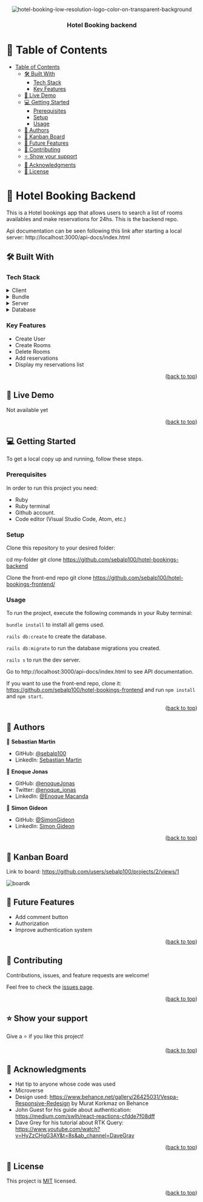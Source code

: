 <a name="readme-top"></a>

<div align="center">

![hotel-booking-low-resolution-logo-color-on-transparent-background](https://user-images.githubusercontent.com/111214189/235814475-89038f59-0b1f-4f91-81e1-86f64512d4d2.png)


  <h3><b>Hotel Booking backend</b></h3>

</div>

<!-- TABLE OF CONTENTS -->

# 📗 Table of Contents

- [Table of Contents](#-table-of-contents)
  - [🛠 Built With ](#-built-with-)
    - [Tech Stack ](#tech-stack-)
    - [Key Features ](#key-features-)
  - [🚀 Live Demo ](#-live-demo-)
  - [💻 Getting Started ](#-getting-started-)
    - [Prerequisites](#prerequisites)
    - [Setup](#setup)
    - [Usage](#usage)
  - [👥 Authors ](#-authors-)
  - [👥 Kanban Board ](#kanban)
  - [🔭 Future Features ](#-future-features-)
  - [🤝 Contributing ](#-contributing-)
  - [⭐️ Show your support ](#️-show-your-support-)
  - [🙏 Acknowledgments ](#-acknowledgments-)
  - [📝 License ](#-license-)

<!-- PROJECT DESCRIPTION -->

# 📖 Hotel Booking Backend<a name="about-project"></a>

This is a Hotel bookings app that allows users to search a list of rooms availables and make reservations for 24hs. This is the backend repo.

Api documentation can be seen following this link after starting a local server: http://localhost:3000/api-docs/index.html

## 🛠 Built With <a name="built-with"></a>

### Tech Stack <a name="tech-stack"></a>

<details>
  <summary>Client</summary>
  <ul>
    <li><a href="https://www.ruby-lang.org/en/">Ruby</a></li>
    <li><a href="https://rubyonrails.org/">Rails</a></li>
    <li>React</li>
    <li>Redux</li>
  </ul>
</details>

<details>
  <summary>Bundle</summary>
  <ul>
    <li><a href="https://webpack.js.org/">WebPack</a></li>
    <li><a href="https://www.npmjs.com/">NPM</a></li>
  </ul>
</details>

<details>
  <summary>Server</summary>
  <ul>
    <li><a href="https://rubyonrails.org/">Rails</a></li>
  </ul>
</details>

<details>
<summary>Database</summary>
  <ul>
    <li><a href="https://www.postgresql.org/">PostgreSQL</a></li>
  </ul>
</details>

<!-- Features -->

### Key Features <a name="key-features"></a>

- Create User
- Create Rooms
- Delete Rooms
- Add reservations
- Display my reservations list

<p align="right">(<a href="#readme-top">back to top</a>)</p>

<!-- LIVE DEMO -->

## 🚀 Live Demo <a name="live-demo"></a>

Not available yet

<p align="right">(<a href="#readme-top">back to top</a>)</p>

<!-- GETTING STARTED -->

## 💻 Getting Started <a name="getting-started"></a>

To get a local copy up and running, follow these steps.

### Prerequisites

In order to run this project you need:

- Ruby
- Ruby terminal
- Github account.
- Code editor (Visual Studio Code, Atom, etc.)

### Setup

Clone this repository to your desired folder:

cd my-folder
git clone https://github.com/sebalp100/hotel-bookings-backend

Clone the front-end repo
git clone https://github.com/sebalp100/hotel-bookings-frontend/

### Usage

To run the project, execute the following commands in your Ruby terminal:

`bundle install` to install all gems used.

`rails db:create` to create the database.

`rails db:migrate` to run the database migrations you created.

`rails s` to run the dev server.

Go to http://localhost:3000/api-docs/index.html to see API documentation.

If you want to use the front-end repo, clone it: https://github.com/sebalp100/hotel-bookings-frontend and run `npm install` and `npm start`.

<p align="right">(<a href="#readme-top">back to top</a>)</p>

<!-- AUTHORS -->

## 👥 Authors <a name="authors"></a>

👤 **Sebastian Martin**

- GitHub: [@sebalp100](https://github.com/sebalp100)
- LinkedIn: [Sebastian Martin](https://www.linkedin.com/in/sebastian-martin-956b2724a/)

👤 **Enoque Jonas**

- GitHub: [@enoqueJonas](https://github.com/enoqueJonas)
- Twitter: [@enoque_jonas](https://twitter.com/_enoqueJonas)
- LinkedIn: [@Enoque Macanda](https://www.linkedin.com/mwlite/in/enoque-macanda)

👤 **Simon Gideon**

- GitHub: [@SimonGideon](https://github.com/SimonGideon)
- LinkedIn: [Simon Gideon](https://linkedin.com/in/mnayi-gideon)

<p align="right">(<a href="#readme-top">back to top</a>)</p>

## 👥 Kanban Board <a name="kanban"></a>

Link to board: https://github.com/users/sebalp100/projects/2/views/1

![boardk](https://user-images.githubusercontent.com/111214189/233389468-2bed8408-4bcb-4392-9996-e56903a3f58a.png)

<!-- FUTURE FEATURES -->

## 🔭 Future Features <a name="future-features"></a>

- Add comment button
- Authorization
- Improve authentication system

<p align="right">(<a href="#readme-top">back to top</a>)</p>

<!-- CONTRIBUTING -->

## 🤝 Contributing <a name="contributing"></a>

Contributions, issues, and feature requests are welcome!

Feel free to check the [issues page](../../issues/).

<p align="right">(<a href="#readme-top">back to top</a>)</p>

<!-- SUPPORT -->

## ⭐️ Show your support <a name="support"></a>

Give a ⭐️ if you like this project!

<p align="right">(<a href="#readme-top">back to top</a>)</p>

<!-- ACKNOWLEDGEMENTS -->

## 🙏 Acknowledgments <a name="acknowledgements"></a>

- Hat tip to anyone whose code was used
- Microverse
- Design used: https://www.behance.net/gallery/26425031/Vespa-Responsive-Redesign by Murat Korkmaz on Behance
- John Guest for his guide about authentication: https://medium.com/swlh/react-reactions-cfdde7f08dff
- Dave Grey for his tutorial about RTK Query: https://www.youtube.com/watch?v=HyZzCHgG3AY&t=8s&ab_channel=DaveGray

<p align="right">(<a href="#readme-top">back to top</a>)</p>

<!-- LICENSE -->

## 📝 License <a name="license"></a>

This project is [MIT](./LICENSE) licensed.

<p align="right">(<a href="#readme-top">back to top</a>)</p>
